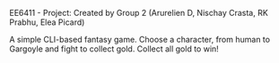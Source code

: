 EE6411 - Project: Created by Group 2
(Arurelien D, Nischay Crasta, RK Prabhu, Elea Picard)

A simple CLI-based fantasy game.
Choose a character, from human to Gargoyle
and fight to collect gold. Collect all gold
to win!
